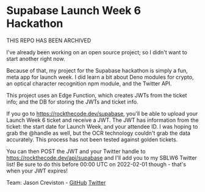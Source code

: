 # Supabase Launch Week 6 Hackathon

THIS REPO HAS BEEN ARCHIVED

I've already been working on an open source project; so I didn't want to start another right now.

Because of that, my project for the Supabase hackathon is simply a fun, meta app for launch week. I did learn a bit about Deno modules for crypto, an optical character recognition npm module, and the Twitter API.

This project uses an Edge Function, which creates JWTs from the ticket info; and the DB for storing the JWTs and ticket info.

If you go to https://rockthecode.dev/supabase, you'll be able to upload your Launch Week 6 ticket and receive a JWT. The JWT has information from the ticket: the start date for Launch Week, and your attendee ID. I was hoping to grab the @handle as well, but the OCR technology couldn't grab the data accurately. This process has not been tested against golden tickets.

You can then POST the JWT and your Twitter handle to https://rockthecode.dev/api/supabase and I'll add you to my SBLW6 Twitter list! Be sure to do this before 00:00 UTC on 2022-02-01 though - that's when your JWT expires!

Team:
Jason Creviston - [GitHub](https://github.com/j4w8n) [Twitter](https://twitter.com/j4w8n)
